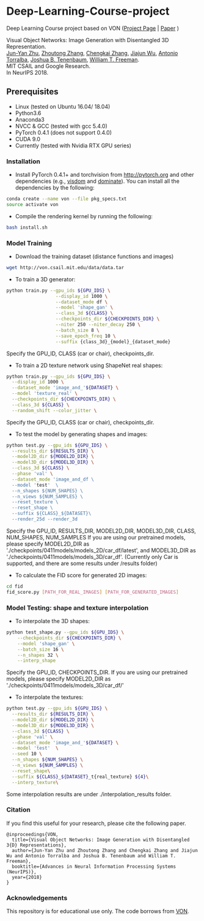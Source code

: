 # Deep-Learning-Course-project
Deep Learning Course project based on VON ([Project Page](http://von.csail.mit.edu) |  [Paper](http://arxiv.org/abs/1812.02725)
)

Visual Object Networks: Image Generation with Disentangled 3D Representation.<br/>
[Jun-Yan Zhu](http://people.csail.mit.edu/junyanz/),
 [Zhoutong Zhang](https://www.csail.mit.edu/person/zhoutong-zhang), [Chengkai Zhang](https://scholar.google.com/citations?user=rChGGwgAAAAJ&hl=en), [Jiajun Wu](https://jiajunwu.com/), [Antonio Torralba](http://web.mit.edu/torralba/www/), [    Joshua B. Tenenbaum](http://web.mit.edu/cocosci/josh.html), [William T. Freeman](http://billf.mit.edu/).<br/>
MIT CSAIL and Google Research.<br/>
In NeurIPS 2018.

## Prerequisites
- Linux (tested on Ubuntu 16.04/ 18.04)
- Python3.6
- Anaconda3
- NVCC & GCC (tested with gcc 5.4.0)
- PyTorch 0.4.1 (does not support 0.4.0)
- CUDA 9.0
- Currently (tested with Nvidia RTX GPU series)

### Installation
- Install PyTorch 0.4.1+ and torchvision from http://pytorch.org and other dependencies (e.g., [visdom](https://github.com/facebookresearch/visdom) and [dominate](https://github.com/Knio/dominate)). You can install all the dependencies by the following:
```bash
conda create --name von --file pkg_specs.txt
source activate von
```

- Compile the rendering kernel by running the following:
```bash
bash install.sh
```

### Model Training
- Download the training dataset (distance functions and images)
```bash
wget http://von.csail.mit.edu/data/data.tar
```

- To train a 3D generator:
```bash
python train.py --gpu_ids ${GPU_IDS} \
                  --display_id 1000 \
                  --dataset_mode df \
                  --model 'shape_gan' \
                  --class_3d ${CLASS} \
                  --checkpoints_dir ${CHECKPOINTS_DIR} \
                  --niter 250 --niter_decay 250 \
                  --batch_size 8 \
                  --save_epoch_freq 10 \
                  --suffix {class_3d}_{model}_{dataset_mode}
```
Specify the GPU_ID, CLASS (car or chair), checkpoints_dir. 

- To train a 2D texture network using ShapeNet real shapes:
```bash
python train.py --gpu_ids ${GPU_IDS} \
  --display_id 1000 \
  --dataset_mode 'image_and_'${DATASET} \
  --model 'texture_real' \
  --checkpoints_dir ${CHECKPOINTS_DIR} \
  --class_3d ${CLASS} \
  --random_shift --color_jitter \
```
Specify the GPU_ID, CLASS (car or chair), checkpoints_dir. 

- To test the model by generating shapes and images:
```bash
python test.py --gpu_ids ${GPU_IDS} \
  --results_dir ${RESULTS_DIR} \
  --model2D_dir ${MODEL2D_DIR} \
  --model3D_dir ${MODEL3D_DIR} \
  --class_3d ${CLASS} \
  --phase 'val' \
  --dataset_mode 'image_and_df \
  --model 'test'  \
  --n_shapes ${NUM_SHAPES} \
  --n_views ${NUM_SAMPLES} \
  --reset_texture \
  --reset_shape \
  --suffix ${CLASS}_${DATASET}\
  --render_25d --render_3d
```  
Specify the GPU_ID, RESULTS_DIR, MODEL2D_DIR, MODEL3D_DIR, CLASS, NUM_SHAPES, NUM_SAMPLES
If you are using our pretrained models, please specify MODEL2D_DIR as './checkpoints/0411models/models_2D/car_df/latest', and MODEL3D_DIR as './checkpoints/0411models/models_3D/car_df'. (Currently only Car is supported, and there are some results under /results folder)

- To calculate the FID score for generated 2D images:
```bash
cd fid
fid_score.py [PATH_FOR_REAL_IMAGES] [PATH_FOR_GENERATED_IMAGES]
```

### Model Testing: shape and texture interpolation
- To interpolate the 3D shapes:
```bash
python test_shape.py --gpu_ids ${GPU_IDS} \
    --checkpoints_dir ${CHECKPOINTS_DIR} \
    --model 'shape_gan' \
    --batch_size 16 \
    --n_shapes 32 \
    --interp_shape
```  
Specify the GPU_ID, CHECKPOINTS_DIR. If you are using our pretrained models, please specify MODEL2D_DIR as './checkpoints/0411models/models_3D/car_df/'

- To interpolate the textures:
```bash
python test.py --gpu_ids ${GPU_IDS} \
  --results_dir ${RESULTS_DIR} \
  --model2D_dir ${MODEL2D_DIR} \
  --model3D_dir ${MODEL3D_DIR} \
  --class_3d ${CLASS} \
  --phase 'val' \
  --dataset_mode 'image_and_'${DATASET} \
  --model 'test'  \
  --seed 10 \
  --n_shapes ${NUM_SHAPES} \
  --n_views ${NUM_SAMPLES} \
  --reset_shape\
  --suffix ${CLASS}_${DATASET}_t{real_texture} ${4}\
  --interp_texture\
```
Some interpolation results are under ./interpolation_results folder.

### Citation

If you find this useful for your research, please cite the following paper.
```
@inproceedings{VON,
  title={Visual Object Networks: Image Generation with Disentangled 3{D} Representations},
  author={Jun-Yan Zhu and Zhoutong Zhang and Chengkai Zhang and Jiajun Wu and Antonio Torralba and Joshua B. Tenenbaum and William T. Freeman},
  booktitle={Advances in Neural Information Processing Systems (NeurIPS)},
  year={2018}
}

```
### Acknowledgements
This repository is for educational use only. The code borrows from [VON](https://github.com/junyanz/VON.git). 




